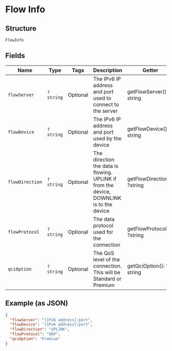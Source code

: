 
# Flow Info

## Structure

`FlowInfo`

## Fields

| Name | Type | Tags | Description | Getter | Setter |
|  --- | --- | --- | --- | --- | --- |
| `flowServer` | `?string` | Optional | The IPv6 IP address and port used to connect to the server | getFlowServer(): ?string | setFlowServer(?string flowServer): void |
| `flowDevice` | `?string` | Optional | The IPv6 IP address and port used by the device | getFlowDevice(): ?string | setFlowDevice(?string flowDevice): void |
| `flowDirection` | `?string` | Optional | The direction the data is flowing. UPLINK if from the device, DOWNLINK is to the device | getFlowDirection(): ?string | setFlowDirection(?string flowDirection): void |
| `flowProtocol` | `?string` | Optional | The data protocol used for the connection | getFlowProtocol(): ?string | setFlowProtocol(?string flowProtocol): void |
| `qciOption` | `?string` | Optional | The QoS level of the connection. This will be Standard or Premium | getQciOption(): ?string | setQciOption(?string qciOption): void |

## Example (as JSON)

```json
{
  "flowServer": "[IPv6 address]:port",
  "flowDevice": "[IPv6 address]:port",
  "flowDirection": "UPLINK",
  "flowProtocol": "UDP",
  "qciOption": "Premium"
}
```

